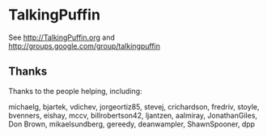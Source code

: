 TalkingPuffin
=====================

See http://TalkingPuffin.org and http://groups.google.com/group/talkingpuffin

## Thanks

Thanks to the people helping, including:

michaelg, bjartek, vdichev, jorgeortiz85, stevej, crichardson, fredriv, stoyle,
bvenners, eishay, mccv, billrobertson42, ljantzen, aalmiray, JonathanGiles,
Don Brown, mikaelsundberg, gereedy, deanwampler, ShawnSpooner, dpp
